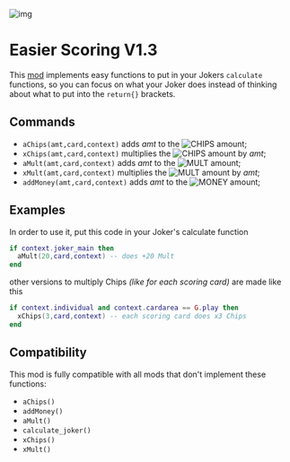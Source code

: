 ![img](https://raw.githubusercontent.com/cerloCasa/Easier-Scoring/main/assets/2x/modicon.png)
# Easier Scoring V1.3
This [mod](https://github.com/cerloCasa/Easier-Scoring/releases/tag/v1.1-EasierScoring) implements easy functions to put in your Jokers `calculate` functions, so you can focus on what your Joker does instead of thinking about what to put into the `return{}` brackets.
## Commands
- `aChips(amt,card,context)` adds *amt* to the ![CHIPS](https://placehold.co/40x20/009dff/FFFFFF.png?text=Chips) amount;
- `xChips(amt,card,context)` multiplies the ![CHIPS](https://placehold.co/40x20/009dff/FFFFFF.png?text=Chips) amount by *amt*;
- `aMult(amt,card,context)` adds *amt* to the ![MULT](https://placehold.co/40x20/FE5F55/FFFFFF.png?text=Mult) amount;
- `xMult(amt,card,context)` multiplies the ![MULT](https://placehold.co/40x20/FE5F55/FFFFFF.png?text=Mult) amount by *amt*;
- `addMoney(amt,card,context)` adds *amt* to the ![MONEY](https://placehold.co/45x20/f2d035/FFFFFF.webp?text=$&font=Montserrat) amount;
## Examples
In order to use it, put this code in your Joker's calculate function
```lua
if context.joker_main then
  aMult(20,card,context) -- does +20 Mult
end
```
other versions to multiply Chips *(like for each scoring card)* are made like this
```lua
if context.individual and context.cardarea == G.play then
  xChips(3,card,context) -- each scoring card does x3 Chips
end
```
## Compatibility
This mod is fully compatible with all mods that don't implement these functions:
- `aChips()`
- `addMoney()`
- `aMult()`
- `calculate_joker()`
- `xChips()`
- `xMult()`